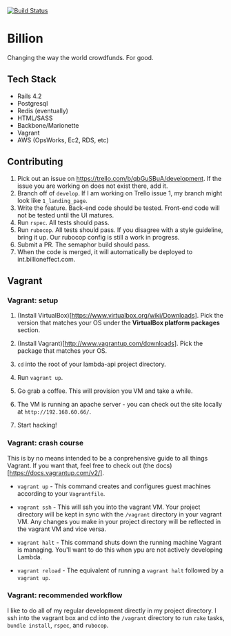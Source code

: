 [![Build Status](https://semaphoreci.com/api/v1/projects/5408ac85-2455-4a65-9410-1d0ec4b85055/480909/badge.svg)](https://semaphoreci.com/billion/billion-web)

# Billion
Changing the way the world crowdfunds. For good.

## Tech Stack

* Rails 4.2
* Postgresql
* Redis (eventually)
* HTML/SASS
* Backbone/Marionette
* Vagrant
* AWS (OpsWorks, Ec2, RDS, etc)

## Contributing

1. Pick out an issue on https://trello.com/b/qbGuSBuA/development. If the issue
you are working on does not exist there, add it.
2. Branch off of `develop`. If I am working on Trello issue 1, my branch might
look like `1_landing_page`.
3. Write the feature. Back-end code should be tested. Front-end code will not
be tested until the UI matures.
4. Run `rspec`. All tests should pass.
5. Run `rubocop`. All tests should pass. If you disagree with a style guideline,
bring it up. Our rubocop config is still a work in progress.
6. Submit a PR. The semaphor build should pass.
7. When the code is merged, it will automatically be deployed to
int.billioneffect.com.

## Vagrant

### Vagrant: setup

1. (Install VirtualBox)[https://www.virtualbox.org/wiki/Downloads]. Pick the
version that matches your OS under the **VirtualBox platform packages** section.

2. (Install Vagrant)[http://www.vagrantup.com/downloads]. Pick the package
that matches your OS.

3. `cd` into the root of your lambda-api project directory.

4. Run `vagrant up`.

5. Go grab a coffee. This will provision you VM and take a while.

6. The VM is running an apache server - you can check out the site locally at
`http://192.168.60.66/`.

7. Start hacking!

### Vagrant: crash course

This is by no means intended to be a conprehensive guide to all things Vagrant.
If you want that, feel free to check out
(the docs)[https://docs.vagrantup.com/v2/].

* `vagrant up` - This command creates and configures guest machines according
to your `Vagrantfile`.

* `vagrant ssh` - This will ssh you into the vagrant VM. Your project directory
will be kept in sync with the `/vagrant` directory in your vagrant VM. Any
changes you make in your project directory will be reflected in the vagrant VM
and vice versa.

* `vagrant halt` - This command shuts down the running machine Vagrant is
managing. You'll want to do this when ypu are not actively developing Lambda.

* `vagrant reload` - The equivalent of running a `vagrant halt` followed by a
`vagrant up`.

### Vagrant: recommended workflow

I like to do all of my regular development directly in my project directory. I
ssh into the vagrant box and cd into the `/vagrant` directory to run `rake`
tasks, `bundle install`, `rspec`, and `rubocop`.
